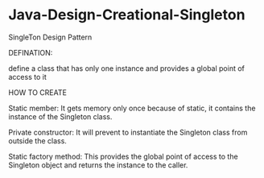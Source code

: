 # Java-Design-Creational-Singleton

SingleTon Design Pattern

DEFINATION:

define a class that has only one instance and provides a global point of access to it


HOW TO CREATE

Static member: 
It gets memory only once because of static, it contains the instance of the Singleton class.

Private constructor:
It will prevent to instantiate the Singleton class from outside the class.

Static factory method: 
This provides the global point of access to the Singleton object and returns the instance to the caller.
